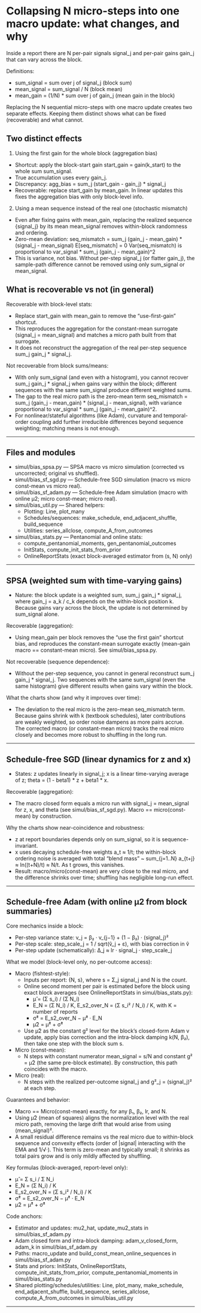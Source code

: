 # Collapsing N micro-steps into one macro update: what changes, and why

Inside a report there are N per-pair signals signal_j and per-pair gains gain_j that can vary across the block.

Definitions:
- sum_signal = sum over j of signal_j (block sum)
- mean_signal = sum_signal / N (block mean)
- mean_gain = (1/N) * sum over j of gain_j (mean gain in the block)

Replacing the N sequential micro-steps with one macro update creates two separate effects. Keeping them distinct shows what can be fixed (recoverable) and what cannot.

## Two distinct effects

1) Using the first gain for the whole block (aggregation bias)
- Shortcut: apply the block-start gain start_gain = gain(k_start) to the whole sum sum_signal.
- True accumulation uses every gain_j.
- Discrepancy:
  agg_bias = sum_j (start_gain - gain_j) * signal_j
- Recoverable: replace start_gain by mean_gain. In linear updates this fixes the aggregation bias with only block-level info.

2) Using a mean sequence instead of the real one (stochastic mismatch)
- Even after fixing gains with mean_gain, replacing the realized sequence {signal_j} by its mean mean_signal removes within-block randomness and ordering.
- Zero-mean deviation:
  seq_mismatch = sum_j (gain_j - mean_gain) * (signal_j - mean_signal)
  E[seq_mismatch] = 0
  Var(seq_mismatch) is proportional to var_signal * sum_j (gain_j - mean_gain)^2
- This is variance, not bias. Without per-step signal_j (or flatter gain_j), the sample-path difference cannot be removed using only sum_signal or mean_signal.

## What is recoverable vs not (in general)

Recoverable with block-level stats:
- Replace start_gain with mean_gain to remove the “use-first-gain” shortcut.
- This reproduces the aggregation for the constant-mean surrogate (signal_j = mean_signal) and matches a micro path built from that surrogate.
- It does not reconstruct the aggregation of the real per-step sequence sum_j gain_j * signal_j.

Not recoverable from block sums/means:
- With only sum_signal (and even with a histogram), you cannot recover sum_j gain_j * signal_j when gains vary within the block; different sequences with the same sum_signal produce different weighted sums.
- The gap to the real micro path is the zero-mean term
  seq_mismatch = sum_j (gain_j - mean_gain) * (signal_j - mean_signal),
  with variance proportional to var_signal * sum_j (gain_j - mean_gain)^2.
- For nonlinear/stateful algorithms (like Adam), curvature and temporal-order coupling add further irreducible differences beyond sequence weighting; matching means is not enough.

---

## Files and modules

- simul/bias_spsa.py — SPSA macro vs micro simulation (corrected vs uncorrected; original vs shuffled).
- simul/bias_sf_sgd.py — Schedule-free SGD simulation (macro vs micro const-mean vs micro real).
- simul/bias_sf_adam.py — Schedule-free Adam simulation (macro with online μ2; micro const-mean; micro real).
- simul/bias_util.py — Shared helpers:
  - Plotting: Line, plot_many
  - Schedules/sequences: make_schedule, end_adjacent_shuffle, build_sequence
  - Utilities: series_allclose, compute_A_from_outcomes
- simul/bias_stats.py — Pentanomial and online stats:
  - compute_pentanomial_moments, gen_pentanomial_outcomes
  - InitStats, compute_init_stats_from_prior
  - OnlineReportStats (exact block-averaged estimator from (s, N) only)

---

## SPSA (weighted sum with time-varying gains)

- Nature: the block update is a weighted sum, sum_j gain_j * signal_j, where gain_j = a_k / c_k depends on the within-block position k. Because gains vary across the block, the update is not determined by sum_signal alone.

Recoverable (aggregation):
- Using mean_gain per block removes the “use the first gain” shortcut bias, and reproduces the constant-mean surrogate exactly (mean-gain macro == constant-mean micro). See simul/bias_spsa.py.

Not recoverable (sequence dependence):
- Without the per-step sequence, you cannot in general reconstruct sum_j gain_j * signal_j. Two sequences with the same sum_signal (even the same histogram) give different results when gains vary within the block.

What the charts show (and why it improves over time):
- The deviation to the real micro is the zero-mean seq_mismatch term. Because gains shrink with k (textbook schedules), later contributions are weakly weighted, so order noise dampens as more pairs accrue. The corrected macro (or constant-mean micro) tracks the real micro closely and becomes more robust to shuffling in the long run.

---

## Schedule-free SGD (linear dynamics for z and x)

- States: z updates linearly in signal_j; x is a linear time-varying average of z; theta = (1 - beta1) * z + beta1 * x.

Recoverable (aggregation):
- The macro closed form equals a micro run with signal_j = mean_signal for z, x, and theta (see simul/bias_sf_sgd.py). Macro == micro(const-mean) by construction.

Why the charts show near-coincidence and robustness:
- z at report boundaries depends only on sum_signal, so it is sequence-invariant.
- x uses decaying schedule-free weights a_t ≈ 1/t; the within-block ordering noise is averaged with total “blend mass” ~ sum_{j=1..N} a_{t+j} ≈ ln((t+N)/t) ≈ N/t. As t grows, this vanishes.
- Result: macro/micro(const-mean) are very close to the real micro, and the difference shrinks over time; shuffling has negligible long-run effect.

---

## Schedule-free Adam (with online μ2 from block summaries)

Core mechanics inside a block:
- Per-step variance state: v_j = β₂ · v_{j−1} + (1 − β₂) · (signal_j)²
- Per-step scale: step_scale_j = 1 / sqrt(v̂_j + ε), with bias correction in v̂
- Per-step update (schematically): Δ_j ≈ lr · signal_j · step_scale_j

What we model (block-level only, no per-outcome access):
- Macro (fishtest-style):
  - Inputs per report: {N, s}, where s = Σ_j signal_j and N is the count.
  - Online second moment per pair is estimated before the block using exact block averages (see OnlineReportStats in simul/bias_stats.py):
    - μ̂ = (Σ s_i) / (Σ N_i)
    - E_N = (Σ N_i) / K, E_s2_over_N = (Σ s_i² / N_i) / K, with K = number of reports
    - σ̂² = E_s2_over_N − μ̂² · E_N
    - μ̂2 = μ̂² + σ̂²
  - Use μ̂2 as the constant g² level for the block’s closed-form Adam v update, apply bias correction and the intra-block damping k(N, β₂), then take one step with the block sum s.
- Micro (const-mean):
  - N steps with constant numerator mean_signal = s/N and constant g² = μ̂2 (the same pre-block estimate). By construction, this path coincides with the macro.
- Micro (real):
  - N steps with the realized per-outcome signal_j and g²_j = (signal_j)² at each step.

Guarantees and behavior:
- Macro == Micro(const-mean) exactly, for any β₁, β₂, lr, and N.
- Using μ̂2 (mean of squares) aligns the normalization level with the real micro path, removing the large drift that would arise from using (mean_signal)².
- A small residual difference remains vs the real micro due to within-block sequence and convexity effects (order of |signal| interacting with the EMA and 1/√·). This term is zero-mean and typically small; it shrinks as total pairs grow and is only mildly affected by shuffling.

Key formulas (block-averaged, report-level only):
- μ̂ = Σ s_i / Σ N_i
- E_N = (Σ N_i) / K
- E_s2_over_N = (Σ s_i² / N_i) / K
- σ̂² = E_s2_over_N − μ̂² · E_N
- μ̂2 = μ̂² + σ̂²

Code anchors:
- Estimator and updates: mu2_hat, update_mu2_stats in simul/bias_sf_adam.py
- Adam closed form and intra-block damping: adam_v_closed_form, adam_k in simul/bias_sf_adam.py
- Paths: macro_update and build_const_mean_online_sequences in simul/bias_sf_adam.py
- Stats and priors: InitStats, OnlineReportStats, compute_init_stats_from_prior, compute_pentanomial_moments in simul/bias_stats.py
- Shared plotting/schedules/utilities: Line, plot_many, make_schedule, end_adjacent_shuffle, build_sequence, series_allclose, compute_A_from_outcomes in simul/bias_util.py

---
